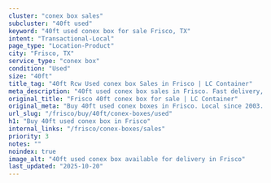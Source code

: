 ```yaml
---
cluster: "conex box sales"
subcluster: "40ft used"
keyword: "40ft used conex box for sale Frisco, TX"
intent: "Transactional-Local"
page_type: "Location-Product"
city: "Frisco, TX"
service_type: "conex box"
condition: "Used"
size: "40ft"
title_tag: "40ft Rcw Used conex box Sales in Frisco | LC Container"
meta_description: "40ft used conex box sales in Frisco. Fast delivery, competitive pricing. Serving conex boxes area. Quote ID: 6KW. Call (214) 524-4168 for your free quote today."
original_title: "Frisco 40ft conex box for sale | LC Container"
original_meta: "Buy 40ft used conex boxes in Frisco. Local since 2003. New & used inventory. Fast delivery. Get your free quote — call (214) 524-4168 today."
url_slug: "/frisco/buy/40ft/conex-boxes/used"
h1: "Buy 40ft used conex box in Frisco"
internal_links: "/frisco/conex-boxes/sales"
priority: 3
notes: ""
noindex: true
image_alt: "40ft used conex box available for delivery in Frisco"
last_updated: "2025-10-20"
---
```


<!-- TODO: Add unique city/inventory copy, images, and internal links here. -->
